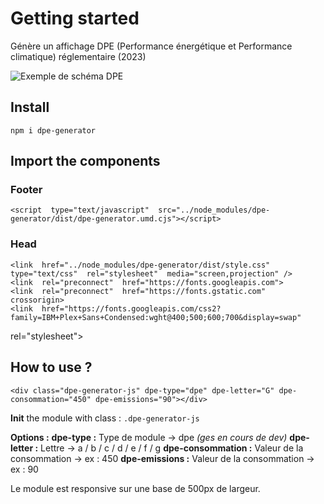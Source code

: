 # Getting started

Génère un affichage DPE (Performance énergétique et Performance climatique) réglementaire (2023)

![Exemple de schéma DPE ](https://i.postimg.cc/QxTS2zPj/Capture-d-e-cran-2023-07-19-a-09-35-28.png)

## Install

    npm i dpe-generator

## Import the components

### Footer

    <script  type="text/javascript"  src="../node_modules/dpe-generator/dist/dpe-generator.umd.cjs"></script>
    
### Head

    <link  href="../node_modules/dpe-generator/dist/style.css"  type="text/css"  rel="stylesheet"  media="screen,projection" />
    <link  rel="preconnect"  href="https://fonts.googleapis.com">
	<link  rel="preconnect"  href="https://fonts.gstatic.com"  crossorigin>
	<link  href="https://fonts.googleapis.com/css2?family=IBM+Plex+Sans+Condensed:wght@400;500;600;700&display=swap"

rel="stylesheet">
    
## How to use ?

    <div class="dpe-generator-js" dpe-type="dpe" dpe-letter="G" dpe-consommation="450" dpe-emissions="90"></div>

**Init** the module with class : `.dpe-generator-js`

**Options :** 
**dpe-type :** Type de module -> dpe *(ges en cours de dev)*
**dpe-letter :** Lettre -> a / b /  c /  d /  e /  f /  g
**dpe-consommation :** Valeur de la consommation -> ex : 450
**dpe-emissions :** Valeur de la consommation -> ex : 90

Le module est responsive sur une base de 500px de largeur. 